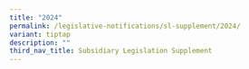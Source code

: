 ```yaml
---
title: "2024"
permalink: /legislative-notifications/sl-supplement/2024/
variant: tiptap
description: ""
third_nav_title: Subsidiary Legislation Supplement
---
```

